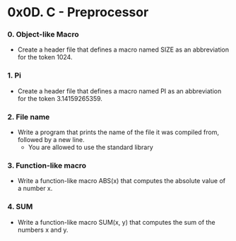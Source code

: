 # 0x0D. C - Preprocessor
### 0. Object-like Macro
- Create a header file that defines a macro named SIZE as an abbreviation for the token 1024.

### 1. Pi
- Create a header file that defines a macro named PI as an abbreviation for the token 3.14159265359.

### 2. File name
- Write a program that prints the name of the file it was compiled from, followed by a new line.
	- You are allowed to use the standard library

### 3. Function-like macro
- Write a function-like macro ABS(x) that computes the absolute value of a number x.

### 4. SUM
- Write a function-like macro SUM(x, y) that computes the sum of the numbers x and y.
